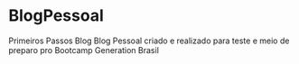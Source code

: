 # BlogPessoal
Primeiros Passos Blog
Blog Pessoal criado e realizado para teste e meio de preparo pro Bootcamp Generation Brasil
